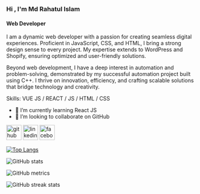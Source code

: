 ### Hi , I'm Md Rahatul Islam
#### Web Developer
I am a dynamic web developer with a passion for creating seamless digital experiences. Proficient in JavaScript, CSS, and HTML, I bring a strong design sense to every project. My expertise extends to WordPress and Shopify, ensuring optimized and user-friendly solutions.

Beyond web development, I have a deep interest in automation and problem-solving, demonstrated by my successful automation project built using C++. I thrive on innovation, efficiency, and crafting scalable solutions that bridge technology and creativity.

Skills: VUE JS / REACT / JS / HTML / CSS

- 🌱 I’m currently learning React JS 
- 👯 I’m looking to collaborate on GitHub 


[<img src='https://cdn.jsdelivr.net/npm/simple-icons@3.0.1/icons/github.svg' alt='github' height='40'>](https://github.com/Rahat-Hridoy)  [<img src='https://cdn.jsdelivr.net/npm/simple-icons@3.0.1/icons/linkedin.svg' alt='linkedin' height='40'>](https://www.linkedin.com/in/rahat-hridoy/)  [<img src='https://cdn.jsdelivr.net/npm/simple-icons@3.0.1/icons/facebook.svg' alt='facebook' height='40'>](https://www.facebook.com/rahat.hridoy.503)  

[![Top Langs](https://github-readme-stats.vercel.app/api/top-langs/?username=Rahat-Hridoy)](https://github.com/anuraghazra/github-readme-stats)

![GitHub stats](https://github-readme-stats.vercel.app/api?username=Rahat-Hridoy&show_icons=true)  

![GitHub metrics](https://metrics.lecoq.io/Rahat-Hridoy)  

![GitHub streak stats](https://streak-stats.demolab.com/?user=Rahat-Hridoy)  

